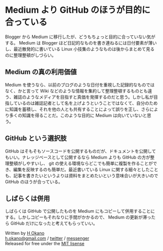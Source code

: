 # Medium より GitHub のほうが目的に合っている

Blogger から Medium に移行したが、どうもちょっと目的に合っていない気がする。 Medium は Blogger ほど日記的なものを書き連ねるには日付要素が薄いし、最近散発的に書いている Linux 小技集のようなものは後からまとめて見るのに整理整頓がしづらい。

## Medium の真の利用価値

Medium を使うなら、以前のブログのような日付を重視した記録的なものではなく、かと言って Wiki などのような情報を集約して整理整頓するものとも違う、雑誌のようなメディアを目指すと真価を発揮するのだと思う。しかし私が目指しているのは雑誌記者として名を上げようということではなくて、自分のために知識を蓄積し、それを他の人とも共有することによって誤りを正し、さらにより多くの知識を得ることだ。このような目的に Medium は向いていないと思う。

## GitHub という選択肢

GitHub はそもそもソースコードを公開するものだが、ドキュメントを公開してもいい。ナレッジベースとして公開するなら Medium よりも GitHub の方が整理整頓がしやすいし、 git の使える環境ならどこでも簡単に複製を作ることができ、編集を反映するのも簡単だ。最近書いている Linux に関する細々としたことも、記事を書きたいというよりは資料をまとめたいという意味合いが大きいので GitHub のほうが合っている。

## しばらくは併用

しばらくは GitHub で公開したものを Medium にもコピーして併用することにする。しかしコピーもそれなりに手間がかかるので、 Medium の更新が滞ったら GitHub だけになったと考えてもらっていい。

Written by [H Okano](https://github.com/officeokano)  
h.okano@gmail.com /
[twitter](https://twitter.com/messages/compose?recipient_id=10862) /
[messenger](https://m.me/okano)  
Released for free under the [MIT lisense](https://opensource.org/licenses/mit-license.php)
